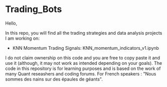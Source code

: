 # Trading_Bots
Hello,

In this repo, you will find all the trading strategies and data analysis projects I am working on:
 - KNN Momentum Trading Signals: KNN_momentum_indicators_v1.ipynb

I do not claim ownership on this code and you are free to copy paste it and use it (although, it may not work as intended depending on your goals). The code in this repository is for learning purposes and is based on the work of many Quant reseashers and coding forums. For French speakers : "Nous sommes des nains sur des épaules de géants".
